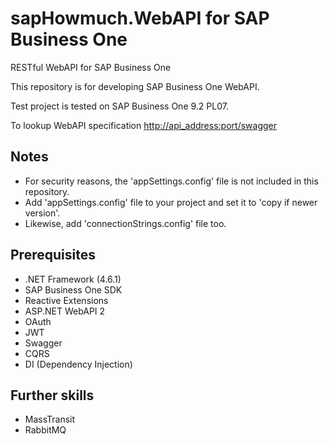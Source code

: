# **sapHowmuch.WebAPI** for SAP Business One

RESTful WebAPI for SAP Business One

This repository is for developing SAP Business One WebAPI.

Test project is tested on SAP Business One 9.2 PL07.

To lookup WebAPI specification [http://api_address:port/swagger](http://api_address/swagger)

## Notes

* For security reasons, the 'appSettings.config' file is not included in this repository.
* Add 'appSettings.config' file to your project and set it to 'copy if newer version'.
* Likewise, add 'connectionStrings.config' file too.

## Prerequisites

* .NET Framework (4.6.1)
* SAP Business One SDK
* Reactive Extensions
* ASP.NET WebAPI 2
* OAuth
* JWT
* Swagger
* CQRS
* DI (Dependency Injection)

## Further skills

* MassTransit
* RabbitMQ
